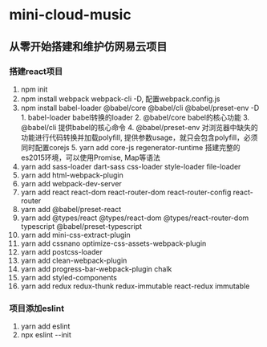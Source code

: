 # mini-cloud-music

## 从零开始搭建和维护仿网易云项目

### 搭建react项目

1. npm init
2. npm install webpack webpack-cli -D, 配置webpack.config.js
3. npm install babel-loader @babel/core @babel/cli @babel/preset-env -D
        1. babel-loader babel转换的loader
        2. @babel/core babel的核心功能
        3. @babel/cli 提供babel的核心命令
        4. @babel/preset-env 对浏览器中缺失的功能进行代码转换并加载polyfill, 提供参数usage，就只会包含polyfill，必须同时配置corejs
        5. yarn add core-js regenerator-runtime 搭建完整的es2015环境，可以使用Promise, Map等语法
4. yarn add sass-loader dart-sass css-loader style-loader file-loader 
5. yarn add html-webpack-plugin
6. yarn add webpack-dev-server
7. yarn add react react-dom react-router-dom react-router-config react-router
8. yarn add @babel/preset-react
9. yarn add @types/react @types/react-dom @types/react-router-dom typescript @babel/preset-typescript
10. yarn add mini-css-extract-plugin
11. yarn add cssnano optimize-css-assets-webpack-plugin
12. yarn add postcss-loader
13. yarn add clean-webpack-plugin
14. yarn add progress-bar-webpack-plugin chalk
15. yarn add styled-components
16. yarn add redux redux-thunk redux-immutable react-redux immutable

### 项目添加eslint

1. yarn add eslint
2. npx eslint --init

